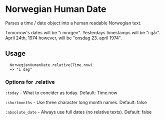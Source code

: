 # Norwegian Human Date

Parses a time / date object into a human readable Norwegian text.

Tomorrow's dates will be "i morgen". Yesterdays timestamps will
be "i går". April 24th, 1974 however, will be "onsdag 23. april 1974".

## Usage

```
  NorwegianHumanDate.relative(Time.now)
  => "i dag"
```

### Options for .relative

``:today``          - What to concider as today. Default: Time.now

``:shortmonths``    - Use three character long month names. Default: false

``:absolute_date``  - Always use full dates (no relative texts). Default: false
